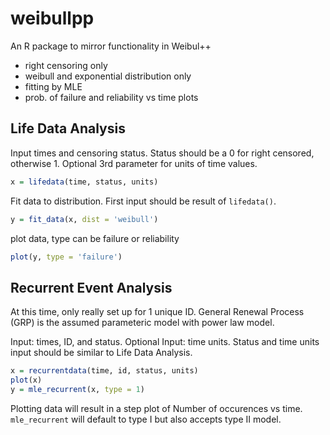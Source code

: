 # weibullpp
An R package to mirror functionality in Weibul++

* right censoring only
* weibull and exponential distribution only
* fitting by MLE
* prob. of failure and reliability vs time plots

## Life Data Analysis
Input times and censoring status. 
Status should be a 0 for right censored, otherwise 1.
Optional 3rd parameter for units of time values.
```R
x = lifedata(time, status, units)
```
Fit data to distribution. First input should be result of `lifedata()`.
```R
y = fit_data(x, dist = 'weibull')
```
plot data, type can be failure or reliability
```R
plot(y, type = 'failure')
```

## Recurrent Event Analysis
At this time, only really set up for 1 unique ID.
General Renewal Process (GRP) is the assumed parameteric model with power law model.

Input: times, ID, and status.
Optional Input: time units.
Status and time units input should be similar to Life Data Analysis.
```R
x = recurrentdata(time, id, status, units)
plot(x)
y = mle_recurrent(x, type = 1)
```
Plotting data will result in a step plot of Number of occurences vs time.
`mle_recurrent` will default to type I but also accepts type II model.

